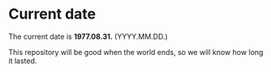 # Current date

The current date is **1977.08.31.** (YYYY.MM.DD.)

This repository will be good when the world ends, so we will know how long it lasted.
